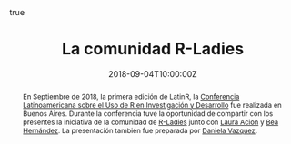 ---
abstract: En Septiembre de 2018, la primera edición de LatinR, la [Conferencia Latinoamericana sobre el Uso de R en Investigación y Desarrollo](https://github.com/LatinR/presentaciones-LatinR2018) fue realizada en Buenos Aires. Durante la conferencia tuve la oportunidad de compartir con los presentes la iniciativa de la comunidad de [R-Ladies](https://rladies.org/) junto con [Laura Acion](http://lacion.rbind.io/) y [Bea Hernández](https://twitter.com/chucheria). La presentación también fue preparada por [Daniela Vazquez](https://d4tagirl.com/).
all_day: false
authors: []
date: "2018-09-04T10:00:00Z"
event: Conferencia Latinoamericana sobre el uso de R en investigación y desarrollo 
event_url: https://latin-r.com/
featured: false
links:
- icon: twitter
  icon_pack: fab
  name: Follow
  url: https://twitter.com/yabellini 
location: Universidad de Palermo, Palermo, Buenos Aires
math: true
publishDate: "2018-09-04T10:00:00Z"
slides: 
summary: En Septiembre de 2018, la primera edición de LatinR, la [Conferencia Latinoamericana sobre el Uso de R en Investigación y Desarrollo](https://github.com/LatinR/presentaciones-LatinR2018) fue realizada en Buenos Aires. Durante la conferencia tuve la oportunidad de compartir con los presentes la iniciativa de la comunidad de [R-Ladies](https://rladies.org/) junto con [Laura Acion](http://lacion.rbind.io/) y [Bea Hernández](https://twitter.com/chucheria). La presentación también fue preparada por [Daniela Vazquez](https://d4tagirl.com/).
tags: []
title: La comunidad R-Ladies
url_code: ""
url_pdf: "2018LatinR.pdf"
url_slides: ""
url_video: ""
---
